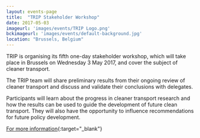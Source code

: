 ```yaml
---
layout: events-page
title:  "TRIP Stakeholder Workshop"
date: 2017-05-03
imageurl: 'images/events/TRIP Logo.png'
bckimageurl: 'images/events/default-background.jpg'
location: "Brussels, Belgium"
---
```

TRIP is organising its fifth one-day stakeholder workshop, which will take place in Brussels on Wednesday 3 May 2017, and cover the subject of cleaner transport.

The TRIP team will share preliminary results from their ongoing review of cleaner transport and discuss and validate their conclusions with delegates.

Participants will learn about the progress in cleaner transport research and how the results can be used to guide the development of future clean transport. They will also have the opportunity to influence recommendations for future policy development.

[For more information](http://www.transport-research.info/news/cleaner-transport-stakeholder-workshop){:target="_blank"}
